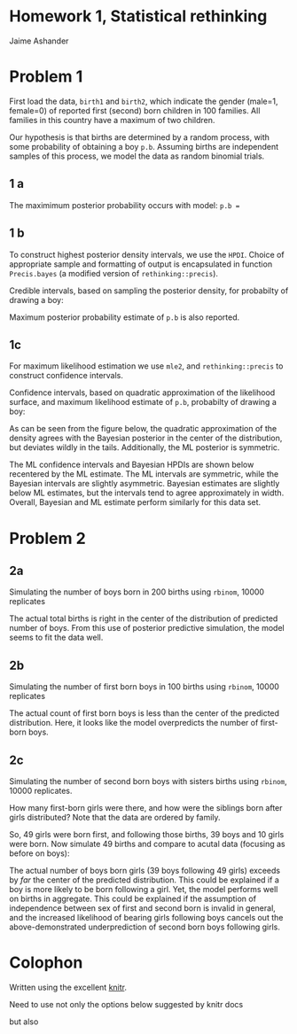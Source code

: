 # Homework 1, Statistical rethinking
 Jaime Ashander

<!--roptions dev=png,width=5,height=5 -->

<!--begin.rcode,echo=FALSE
require(bbmle)
require(rethinking)
require(ggplot2)
end.rcode-->

# Problem 1  

First load the data, `birth1` and `birth2`, which indicate the gender (male=1, female=0) of reported first (second) born children in 100 families.
All families in this country have a maximum of two children.

Our hypothesis is that births are determined by a random process, with some probability of obtaining a boy `p.b`.
Assuming births are independent samples of this process, we model the data as random binomial trials.
 
<!--begin.rcode problem1_setup, message=FALSE
data(homeworkch2) #
end.rcode-->

## 1 a

<!--begin.rcode prob1a, message=FALSE
 p.b <- seq(from=0, to=1, length.out=1000)
 prior <- rep(1/1000, 1000)
 likelihood <- dbinom(sum(birth1)+sum(birth2), size=length(c(birth1,birth2)), prob=p.b) # likelihood of data given 1000 models (binomial success parameter)
 posterior <- prior * likelihood
 posterior <- posterior/sum(posterior)
Max.post <- function(parameter, posterior){
	estimate=parameter[-log(posterior) == min(-log(posterior))]
	estimate
}
 pb.max <- Max.post(p.b, posterior) 
end.rcode-->

  The maximimum posterior probability occurs with model: `p.b = `

<!--begin.rcode prob1a, message=FALSE, echo=FALSE
print(pb.max)
end.rcode-->


## 1 b

<!--begin.rcode prob1b-fxns, message=FALSE, echo=FALSE

# construct table like precis
Precis.bayes<-function (parameter, posterior, param.samples=NA, level=0.95)
{
  # param.samples = an set of samples TODO: change to do resampling ?
  result <- data.frame(est=Max.post(parameter, posterior))
  colnames(result) <- c("Estimate")
  if (length(param.samples)>10){
        ci <- HPDI(param.samples, level)
        result <- cbind(result, as.data.frame(t(ci)))
    }
   result
}
end.rcode-->

To construct highest posterior density intervals, we use the `HPDI`.
Choice of appropriate sample and formatting of output is encapsulated in function `Precis.bayes` (a modified version of `rethinking::precis`). 
  
<!--begin.rcode prob1b, message=FALSE
p.b.sample <- sample(p.b, size=1e4, replace=TRUE, prob=posterior)

CI.data <- t(sapply(CI.types,
                  function(x){unlist(Precis.bayes(p.b, posterior=posterior, param.samples=p.b.sample, level=x))}
         ))
fit.bayes <- as.data.frame(CI.data)
fit.bayes$Interval.width <- as.character(CI.types)
end.rcode-->

Credible intervals, based on sampling the posterior density, for probabilty of drawing a boy:
  
<!--begin.rcode prob1btab, message=FALSE, echo=FALSE
fit.bayes
end.rcode-->

  Maximum posterior probability estimate of `p.b` is also reported.

## 1c

For maximum likelihood estimation we use `mle2`, and `rethinking::precis` to construct confidence intervals. 

<!--begin.rcode prob1c, message=FALSE
births <- c(birth1, birth2)
pb.ml <-  mle2(y ~ dbinom(size=length(births), prob=pb), data=list(y=sum(births)), start=list(pb=0.5))
CI.dat.bayes <-  t(sapply(CI.types,
                        function(x){unlist(precis(pb.ml, level=x))}
           ))
fit.ml <- as.data.frame(CI.dat.bayes)
names(fit.ml)[3:4] <- c("lower", "upper")
fit.ml$Interval.width <- as.character(CI.types)
fit.ml$`Std. Error` <- NULL
end.rcode-->

  Confidence intervals, based on quadratic approximation of the likelihood surface, and maximum likelihood estimate of `p.b`, probabilty of drawing a boy:
  
<!--begin.rcode prob1ctab, message=FALSE, echo=FALSE
fit.ml
end.rcode-->
  
  
As can be seen from the figure below, the quadratic approximation of the density agrees with the Bayesian posterior in the center of the distribution, but deviates wildly in the tails.
Additionally, the ML posterior is symmetric.

<!--begin.rcode prob1_fig2, message=FALSE, fig=TRUE
dens.compare <- data.frame(probability=p.b, Bayes=-log(posterior), ML = -log(dnorm(p.b, mean=pb.max, sd=sqrt(vcov(pb.ml)))/sum(dnorm(p.b, mean=pb.max, sd=sqrt(vcov(pb.ml))))))
d.c = melt(dens.compare, id.vars='probability')

g <- ggplot(d.c, aes(probability, value, color=variable))
g+geom_line()+ylab("- log density")
end.rcode-->

The ML confidence intervals and Bayesian HPDIs are shown below recentered by the ML estimate.
The ML intervals are symmetric, while the Bayesian intervals are slightly asymmetric.
Bayesian estimates are slightly below ML estimates, but the intervals tend to agree approximately in width.
Overall, Bayesian and ML estimate perform similarly for this data set. 

  
<!--begin.rcode prob1_fig1, message=FALSE, fig=TRUE
fit.bayes$type <- "Bayes (HDPI)"
fit.ml$type <- "Max. Lik. (CI)"
estimate.ml <- fit.ml[,1] # recenter by the ML estimates
fit.ml[,1:3] <- fit.ml[,1:3] - estimate.ml
fit.bayes[,1:3] <- fit.bayes[,1:3] - estimate.ml
fit.both <- rbind(fit.bayes, fit.ml)
fit.both$Interval.width <- as.factor(fit.both$Interval.width)

g <- ggplot(fit.both)
g + geom_pointrange(aes(Interval.width, Estimate, ymin=lower, ymax=upper, color=type), position=position_dodge(width=0.1))
end.rcode-->


  
# Problem 2

## 2a

 Simulating the number of boys born in 200 births using `rbinom`, 10000 replicates

<!--begin.rcode prob2a, message=FALSE,fig=TRUE
# define a function to use in simulations 
Num.boys <- function(p.b.this, n.total){
  births.this <- rbinom(n=n.total, size=1, prob=p.b.this)
  return(sum(births.this))
}

p.b.sims  <- sample(p.b, size=1e4, replace=TRUE, prob=posterior)
boys.sims <- sapply(p.b.sims, function(x){ Num.boys(x, 200)})
dens(boys.sims, adj=1)
abline(v=sum(c(birth1,birth2)),lwd=3, col='red')
end.rcode-->

  The actual total births is right in the center of the distribution of predicted number of boys.
From this use of posterior predictive simulation, the model seems to fit the data well.


## 2b

 Simulating the number of first born boys in 100 births using `rbinom`, 10000 replicates

<!--begin.rcode prob2b, message=FALSE,fig=TRUE
p.b.sims  <- sample(p.b, size=1e4, replace=TRUE, prob=posterior)
fb.boys.sims <- sapply(p.b.sims, function(x){ Num.boys(x, 100)})
dens(fb.boys.sims, adj=1)
abline(v=sum(c(birth1)),lwd=3, col='red')
end.rcode-->

  The actual count of first born boys is less than the center of the predicted distribution.
Here, it looks like the model overpredicts the number of first-born boys.


## 2c

 Simulating the number of second born boys with sisters births using `rbinom`, 10000 replicates.

How many first-born girls were there, and how were the siblings born after girls distributed?
Note that the data are ordered by family.

<!--begin.rcode prob2c, message=FALSE, echo=FALSE
birth.pg <- birth2[birth1==0]
cat("first born girls: ", length(birth.pg), ", boys born after girls: ", sum(birth.pg), "\n")
end.rcode-->
  
So, 49 girls were born first, and following those births, 39 boys and 10 girls were born. 
Now simulate 49 births and compare to acutal data (focusing as before on boys):

<!--begin.rcode prob2c, message=FALSE,fig=TRUE
p.b.sims  <- sample(p.b, size=1e4, replace=TRUE, prob=posterior)
pg.sims <- sapply(p.b.sims, function(x){ Num.boys(x, 49)})
dens(pg.sims, adj=1)
abline(v=sum(c(birth.pg)),lwd=3, col='red')
end.rcode-->

  The actual number of boys born girls (39 boys following 49 girls) exceeds by  _far_ the center of the predicted distribution.
This could be explained if a boy is more likely to be born following a girl.
Yet, the model performs well on births in aggregate.
This could be explained if the assumption of independence between sex of first and second born is invalid in general, and the increased likelihood of bearing girls following boys cancels out the above-demonstrated underprediction of second born boys following girls.



  
# Colophon 

Written using the excellent [knitr](http://yihui.github.com/knitr/).

Need to use not only the options below suggested by knitr docs

<!--begin.rcode eval=FALSE
require(knitr) ## the package
opts_knit$set(base.url="https://github.com/ashander/stat-rethink/raw/master/")
end.rcode-->

but also 

<!--begin.rcode eval=FALSE
opts_knit$set(out.format='gfm')
knit('/Users/jaime/PHD/stat-rethink/hw1ashander_knit_.md',tangle=TRUE) ## to run
end.rcode-->

